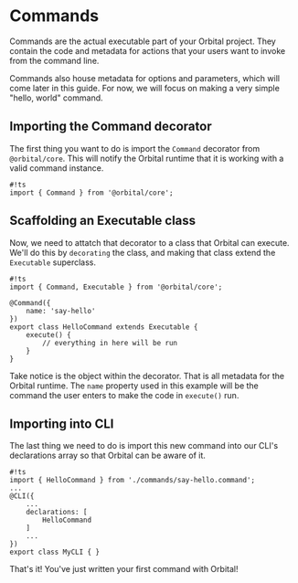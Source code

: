 # Commands

Commands are the actual executable part of your Orbital project. They contain the code and metadata for actions that your users want to invoke from the command line.

Commands also house metadata for options and parameters, which will come later in this guide. For now, we will focus on making a very simple "hello, world" command.

## Importing the Command decorator

The first thing you want to do is import the `Command` decorator from `@orbital/core`. This will notify the Orbital runtime that it is working with a valid command instance.

    #!ts
    import { Command } from '@orbital/core';

## Scaffolding an Executable class

Now, we need to attatch that decorator to a class that Orbital can execute. We'll do this by `decorating` the class, and making that class extend the `Executable` superclass.

    #!ts
    import { Command, Executable } from '@orbital/core';

    @Command({
        name: 'say-hello'
    })
    export class HelloCommand extends Executable {
        execute() {
            // everything in here will be run
        }
    }

Take notice is the object within the decorator. That is all metadata for the Orbital runtime. The `name` property used in this example will be the command the user enters to make the code in `execute()` run.

## Importing into CLI

The last thing we need to do is import this new command into our CLI's declarations array so that Orbital can be aware of it.

    #!ts
    import { HelloCommand } from './commands/say-hello.command';
    ...
    @CLI({
        ...
        declarations: [
            HelloCommand
        ]
        ...
    })
    export class MyCLI { }

That's it! You've just written your first command with Orbital!